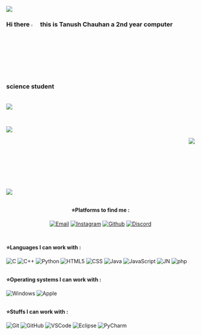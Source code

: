 ![](https://komarev.com/ghpvc/?username=tanush122003&color=32CD32)
### Hi there <img src="https://media.giphy.com/media/hvRJCLFzcasrR4ia7z/giphy.gif" width="4%"> this is Tanush Chauhan a 2nd year computer science student<br><br>
<p align="left"><a href="https://github.com/ryo-ma/github-profile-trophy"><img src="https://github-profile-trophy.vercel.app/?username=tanush122003&theme=onedark" /></a></p><br>



<p>&nbsp;<img src="https://github-readme-stats.vercel.app/api?username=tanush122003&&show_icons=true&title_color=2D93AD&icon_color=DBD56E&text_color=88AB75&bg_color=0a0c10" img align="left"></p>
<img src="https://github-readme-stats.vercel.app/api/top-langs/?username=tanush122003&show_icons=true&title_color=2D93AD&icon_color=DBD56E&text_color=88AB75&bg_color=0a0c10" img align="right">
<br><br><br><br><br><br><br><br><img align="center" img src="https://github-readme-streak-stats.herokuapp.com/?user=tanush122003&theme=neon-dark" />


<!--
**tanush122003/tanush122003** is a ✨ _special_ ✨ repository because its `README.md` (this file) appears on your GitHub profile.

Here are some ideas to get you started:

- 🔭 I’m currently working on ...
- 🌱 I’m currently learning ...
- 👯 I’m looking to collaborate on ...
- 🤔 I’m looking for help with ...
- 💬 Ask me about ...
- 📫 How to reach me: ...
- 😄 Pronouns: ...
- ⚡ Fun fact: ...
-->
<center>
<br>
 
**⭐Platforms to find me :**
 
[![Email](https://img.shields.io/badge/-EMAIL-ff0000?style=for-the-badge&logo=gmail&logoColor=white)](mailto:tanushchauhan67@gmail.com?subject=[GitHub])
[![Instagram](https://img.shields.io/badge/instagram-864879.svg?style=for-the-badge&logo=instagram&logoColor=white)](https://www.instagram.com/tanushchauhan_1206)
[![Github](https://img.shields.io/badge/github-202020.svg?style=for-the-badge&logo=github)](https://www.github.com/tanush122003)
[![Discord](https://img.shields.io/badge/discord-7289da.svg?style=for-the-badge&logo=discord&logoColor=white)](https://discord.com/channels/Miyuki#3189)

 
</center>
<br>

**⭐Languages I can work with :**

![C](https://img.shields.io/badge/-C-000000?style=flat&logo=C)
![C++](https://img.shields.io/badge/C++-000000?for-the-badge&logo=c%2B%2B&logoColor=%2300599C)
![Python](https://img.shields.io/badge/-Python-000000?style=flat&logo=python)
![HTML5](https://img.shields.io/badge/-HTML5-000?&logo=html5)
![CSS](https://img.shields.io/badge/-CSS-000?&logo=css3&logoColor=1572B6)
![Java](https://img.shields.io/badge/-Java-000000?&logo=java)
![JavaScript](https://img.shields.io/badge/-JavaScript-000000?&logo=javascript)
![JN](https://img.shields.io/badge/-Jupyter_Notebook-000?&logo=jupyter)
![php](https://img.shields.io/badge/-PHP-000?&logo=PHP)
<br>
<br>

**⭐Operating systems I can work with :**

![Windows](https://img.shields.io/badge/Windows-000000?badge&logo=windows&logoColor=0078D6)
![Apple](https://img.shields.io/badge/Apple-000000.svg?adge&logo=apple&logoColor=white)
<br>
<br>
 
**⭐Stuffs I can work with :**
 
![Git](https://img.shields.io/badge/-Git-000?&logo=git)
![GitHub](https://img.shields.io/badge/-GitHub-000000?&logo=github)
![VSCode](https://img.shields.io/badge/-VSCode-000?&logo=Visual%20Studio%20Code&logoColor=007ACC)
![Eclipse](https://img.shields.io/badge/Eclipse-000000?for-the-badge&logo=Eclipse&logoColor=FE7A16)
![PyCharm](https://img.shields.io/badge/PyCharm-000000?for-the-badge&logo=pycharm&logoColor=black&color=black&labelColor=green)
<br>
<br>

